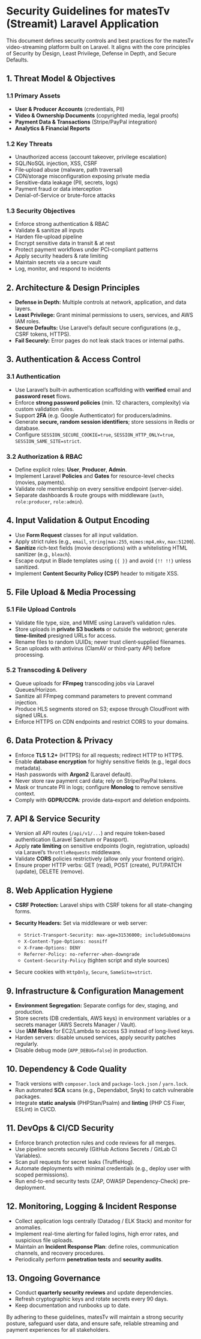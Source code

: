 # Security Guidelines for matesTv (Streamit) Laravel Application

This document defines security controls and best practices for the matesTv video-streaming platform built on Laravel. It aligns with the core principles of Security by Design, Least Privilege, Defense in Depth, and Secure Defaults.

## 1. Threat Model & Objectives

### 1.1 Primary Assets

*   **User & Producer Accounts** (credentials, PII)
*   **Video & Ownership Documents** (copyrighted media, legal proofs)
*   **Payment Data & Transactions** (Stripe/PayPal integration)
*   **Analytics & Financial Reports**

### 1.2 Key Threats

*   Unauthorized access (account takeover, privilege escalation)
*   SQL/NoSQL injection, XSS, CSRF
*   File‐upload abuse (malware, path traversal)
*   CDN/storage misconfiguration exposing private media
*   Sensitive-data leakage (PII, secrets, logs)
*   Payment fraud or data interception
*   Denial-of-Service or brute-force attacks

### 1.3 Security Objectives

*   Enforce strong authentication & RBAC
*   Validate & sanitize all inputs
*   Harden file‐upload pipeline
*   Encrypt sensitive data in transit & at rest
*   Protect payment workflows under PCI-compliant patterns
*   Apply security headers & rate limiting
*   Maintain secrets via a secure vault
*   Log, monitor, and respond to incidents

## 2. Architecture & Design Principles

*   **Defense in Depth:** Multiple controls at network, application, and data layers.
*   **Least Privilege:** Grant minimal permissions to users, services, and AWS IAM roles.
*   **Secure Defaults:** Use Laravel’s default secure configurations (e.g., CSRF tokens, HTTPS).
*   **Fail Securely:** Error pages do not leak stack traces or internal paths.

## 3. Authentication & Access Control

### 3.1 Authentication

*   Use Laravel’s built-in authentication scaffolding with **verified** email and **password reset** flows.
*   Enforce **strong password policies** (min. 12 characters, complexity) via custom validation rules.
*   Support **2FA** (e.g. Google Authenticator) for producers/admins.
*   Generate **secure, random session identifiers**; store sessions in Redis or database.
*   Configure `SESSION_SECURE_COOKIE=true`, `SESSION_HTTP_ONLY=true`, `SESSION_SAME_SITE=strict`.

### 3.2 Authorization & RBAC

*   Define explicit roles: **User**, **Producer**, **Admin**.
*   Implement Laravel **Policies** and **Gates** for resource-level checks (movies, payments).
*   Validate role membership on every sensitive endpoint (server-side).
*   Separate dashboards & route groups with middleware (`auth`, `role:producer`, `role:admin`).

## 4. Input Validation & Output Encoding

*   Use **Form Request** classes for all input validation.
*   Apply strict rules (e.g., `email`, `string|max:255`, `mimes:mp4,mkv`, `max:51200`).
*   **Sanitize** rich‐text fields (movie descriptions) with a whitelisting HTML sanitizer (e.g., `bleach`).
*   Escape output in Blade templates using `{{ }}` and avoid `{!! !!}` unless sanitized.
*   Implement **Content Security Policy (CSP)** header to mitigate XSS.

## 5. File Upload & Media Processing

### 5.1 File Upload Controls

*   Validate file type, size, and MIME using Laravel’s validation rules.
*   Store uploads in **private S3 buckets** or outside the webroot; generate **time-limited** presigned URLs for access.
*   Rename files to random UUIDs; never trust client‐supplied filenames.
*   Scan uploads with antivirus (ClamAV or third-party API) before processing.

### 5.2 Transcoding & Delivery

*   Queue uploads for **FFmpeg** transcoding jobs via Laravel Queues/Horizon.
*   Sanitize all FFmpeg command parameters to prevent command injection.
*   Produce HLS segments stored on S3; expose through CloudFront with signed URLs.
*   Enforce HTTPS on CDN endpoints and restrict CORS to your domains.

## 6. Data Protection & Privacy

*   Enforce **TLS 1.2+** (HTTPS) for all requests; redirect HTTP to HTTPS.
*   Enable **database encryption** for highly sensitive fields (e.g., legal docs metadata).
*   Hash passwords with **Argon2** (Laravel default).
*   Never store raw payment card data; rely on Stripe/PayPal tokens.
*   Mask or truncate PII in logs; configure **Monolog** to remove sensitive context.
*   Comply with **GDPR/CCPA**: provide data‐export and deletion endpoints.

## 7. API & Service Security

*   Version all API routes (`/api/v1/...`) and require token‐based authentication (Laravel Sanctum or Passport).
*   Apply **rate limiting** on sensitive endpoints (login, registration, uploads) via Laravel’s `ThrottleRequests` middleware.
*   Validate **CORS** policies restrictively (allow only your frontend origin).
*   Ensure proper HTTP verbs: GET (read), POST (create), PUT/PATCH (update), DELETE (remove).

## 8. Web Application Hygiene

*   **CSRF Protection:** Laravel ships with CSRF tokens for all state-changing forms.

*   **Security Headers:** Set via middleware or web server:

    *   `Strict-Transport-Security: max-age=31536000; includeSubDomains`
    *   `X-Content-Type-Options: nosniff`
    *   `X-Frame-Options: DENY`
    *   `Referrer-Policy: no-referrer-when-downgrade`
    *   `Content-Security-Policy` (tighten script and style sources)

*   Secure cookies with `HttpOnly`, `Secure`, `SameSite=strict`.

## 9. Infrastructure & Configuration Management

*   **Environment Segregation:** Separate configs for dev, staging, and production.
*   Store secrets (DB credentials, AWS keys) in environment variables or a secrets manager (AWS Secrets Manager / Vault).
*   Use **IAM Roles** for EC2/Lambda to access S3 instead of long-lived keys.
*   Harden servers: disable unused services, apply security patches regularly.
*   Disable debug mode (`APP_DEBUG=false`) in production.

## 10. Dependency & Code Quality

*   Track versions with `composer.lock` and `package-lock.json` / `yarn.lock`.
*   Run automated **SCA** scans (e.g., Dependabot, Snyk) to catch vulnerable packages.
*   Integrate **static analysis** (PHPStan/Psalm) and **linting** (PHP CS Fixer, ESLint) in CI/CD.

## 11. DevOps & CI/CD Security

*   Enforce branch protection rules and code reviews for all merges.
*   Use pipeline secrets securely (GitHub Actions Secrets / GitLab CI Variables).
*   Scan pull requests for secret leaks (TruffleHog).
*   Automate deployments with minimal credentials (e.g., deploy user with scoped permissions).
*   Run end-to-end security tests (ZAP, OWASP Dependency-Check) pre-deployment.

## 12. Monitoring, Logging & Incident Response

*   Collect application logs centrally (Datadog / ELK Stack) and monitor for anomalies.
*   Implement real-time alerting for failed logins, high error rates, and suspicious file uploads.
*   Maintain an **Incident Response Plan**: define roles, communication channels, and recovery procedures.
*   Periodically perform **penetration tests** and **security audits**.

## 13. Ongoing Governance

*   Conduct **quarterly security reviews** and update dependencies.
*   Refresh cryptographic keys and rotate secrets every 90 days.
*   Keep documentation and runbooks up to date.

By adhering to these guidelines, matesTv will maintain a strong security posture, safeguard user data, and ensure safe, reliable streaming and payment experiences for all stakeholders.
